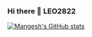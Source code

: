 ### Hi there 🐧 LEO2822

[![Mangesh's GitHub stats](https://github-readme-stats.vercel.app/api?username=LEO2822&theme=midnight-purple&show_icons=true)](https://github.com/LEO2822/github-readme-stats)
